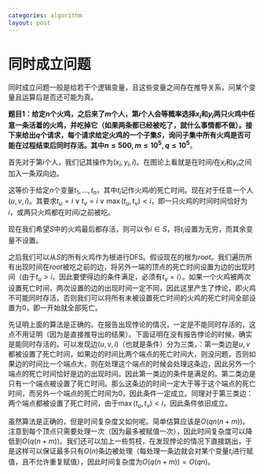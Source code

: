 ```yaml
---
categories: algorithm
layout: post
---
```


# 同时成立问题

同时成立问题一般是给若干个逻辑变量，且这些变量之间存在推导关系，问某个变量且运算后是否还可能为真。

**题目1：给定$n$个火鸡，之后来了$m$个人，第$i$个人会等概率选择$x_i$和$y_i$两只火鸡中任意一条活着的火鸡，并吃掉它（如果两条都已经被吃了，就什么事情都不做）。接下来给出$q$个请求，每个请求给定火鸡的一个子集$S$，询问子集中所有火鸡是否可能在过程结束后同时存活。其中$n\leq 500,m\leq 10^5,q\leq 10^5$**。

首先对于第$i$个人，我们记其操作为$(x_i,y_i,i)$。在图论上看就是在时间$i$在$x_i$和$y_i$之间加入一条双向边。

这等价于给定$n$个变量$t_1,\ldots,t_n$，其中$t_i$记作火鸡$i$的死亡时间。现在对于任意一个人$(u,v,i)$。其要求$t_u=i\lor t_v=i\lor \max(t_u,t_v)<i$，即一只火鸡的时间时间恰好为$i$，或两只火鸡都在时间$i$之前被吃。

现在我们希望$S$中的火鸡最后都存活，则可以令$i\in S$，将$t_i$设置为无穷，而其余变量不设置。

之后我们可以从$S$的所有火鸡作为根进行DFS。假设现在的根为$root$。我们遍历所有出现时间在$root$被吃之前的边，将另外一端的顶点的死亡时间设置为边的出现时间（由于$t_u>i$，因此要使得边的条件满足，必须有$t_v=i$）。如果一个火鸡被两次设置死亡时间，两次设置的边的出现时间一定不同，因此这里产生了悖论，即火鸡不可能同时存活，否则我们可以将所有未被设置死亡时间的火鸡的死亡时间全部设置为$0$，即一开始就全部死亡。

先证明上面的算法是正确的。在报告出现悖论的情况，一定是不能同时存活的，这点不用证明（因为是直接推导出的结果）。下面证明在没有报告悖论的时候，确实是能同时存活的。可以发现边$(u,v,i)$（也就是条件）分为三类，：第一类边是$u,v$都被设置了死亡时间，如果边的时间比两个端点的死亡时间大，则没问题，否则如果边的时间比一个端点大，则在处理这个端点的时候会处理这条边，因此另外一个端点的死亡时间恰好是边的出现时间。因此第一类边的条件是满足的。第二类边是只有一个端点被设置了死亡时间。那么这条边的时间一定大于等于这个端点的死亡时间，而另外一个端点的死亡时间为0，因此条件一定成立。同理对于第三类边：两个端点都被设置了死亡时间，由于$\max(t_u,t_v)<i$，因此条件依旧成立。

虽然算法是正确的，但是时间复杂度又如何呢。简单估算应该是$O(qn(n+m))$。注意到每个顶点只需要处理一次（因为最多被赋值一次），因此时间复杂度可以降低到$O(q(n+m))$。我们还可以加上一些剪枝，在发现悖论的情况下直接跳出，于是这样可以保证最多只有$O(n)$条边被处理（每处理一条边就会对某个变量$t_i$进行赋值，且不允许重复赋值），因此时间复杂度为$O(q(n+m))=O(qn)$。